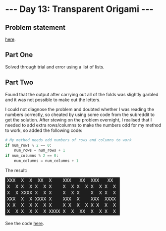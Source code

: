 # --- Day 13: Transparent Origami ---

## Problem statement

[here](https://adventofcode.com/2021/day/13).

## Part One

Solved through trial and error using a list of lists.

## Part Two

Found that the output after carrying out all of the folds was slightly garbled and it was not possible to make out the letters.

I could not diagnose the problem and doubted whether I was reading the numbers correctly, so cheated by using some code from the subreddit to get the solution. After stewing on the problem overnight, I realised that I needed to add extra rows/columns to make the numbers odd for my method to work, so added the following code:

```python
# My method needs odd numbers of rows and columns to work
if num_rows % 2 == 0:
    num_rows = num_rows + 1
if num_columns % 2 == 0:
    num_columns = num_columns + 1
```

The result:

<img src="answer.png"></img>

See the code [here](solution-tidied.py).